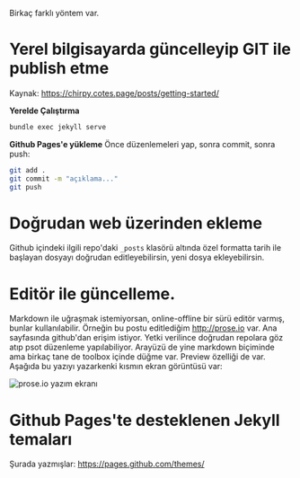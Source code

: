 Birkaç farklı yöntem var.

# Yerel bilgisayarda güncelleyip GIT ile publish etme
Kaynak: <https://chirpy.cotes.page/posts/getting-started/>

**Yerelde Çalıştırma**
```sh
bundle exec jekyll serve
```
**Github Pages'e yükleme**
Önce düzenlemeleri yap, sonra commit, sonra push:
```bash
git add .
git commit -m "açıklama..."
git push
```

# Doğrudan web üzerinden ekleme
Github içindeki ilgili repo'daki `_posts` klasörü altında özel formatta tarih ile başlayan dosyayı doğrudan editleyebilirsin, yeni dosya ekleyebilirsin.

# Editör ile güncelleme.
Markdown ile uğraşmak istemiyorsan, online-offline bir sürü editör varmış, bunlar kullanılabilir. Örneğin bu postu editlediğim <http://prose.io> var. Ana sayfasında github'dan erişim istiyor. Yetki verilince doğrudan repolara göz atıp psot düzenleme yapılabiliyor. Arayüzü de yine markdown biçiminde ama birkaç tane de toolbox içinde düğme var. Preview özelliği de var. Aşağıda bu yazıyı yazarkenki kısmın ekran görüntüsü var:

![prose.io yazım ekranı](/images/2022-01-08-prose.io.png)

# Github Pages'te desteklenen Jekyll temaları
Şurada yazmışlar: <https://pages.github.com/themes/>
